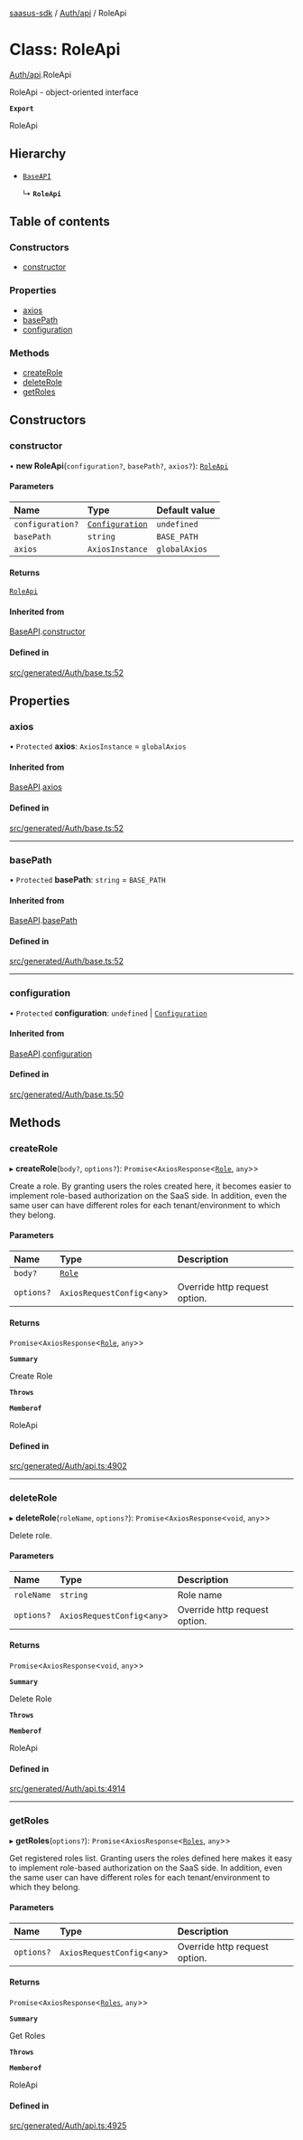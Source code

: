 [saasus-sdk](../README.md) / [Auth/api](../modules/Auth_api.md) / RoleApi

# Class: RoleApi

[Auth/api](../modules/Auth_api.md).RoleApi

RoleApi - object-oriented interface

**`Export`**

RoleApi

## Hierarchy

- [`BaseAPI`](Auth_base.BaseAPI.md)

  ↳ **`RoleApi`**

## Table of contents

### Constructors

- [constructor](Auth_api.RoleApi.md#constructor)

### Properties

- [axios](Auth_api.RoleApi.md#axios)
- [basePath](Auth_api.RoleApi.md#basepath)
- [configuration](Auth_api.RoleApi.md#configuration)

### Methods

- [createRole](Auth_api.RoleApi.md#createrole)
- [deleteRole](Auth_api.RoleApi.md#deleterole)
- [getRoles](Auth_api.RoleApi.md#getroles)

## Constructors

### constructor

• **new RoleApi**(`configuration?`, `basePath?`, `axios?`): [`RoleApi`](Auth_api.RoleApi.md)

#### Parameters

| Name | Type | Default value |
| :------ | :------ | :------ |
| `configuration?` | [`Configuration`](Auth_configuration.Configuration.md) | `undefined` |
| `basePath` | `string` | `BASE_PATH` |
| `axios` | `AxiosInstance` | `globalAxios` |

#### Returns

[`RoleApi`](Auth_api.RoleApi.md)

#### Inherited from

[BaseAPI](Auth_base.BaseAPI.md).[constructor](Auth_base.BaseAPI.md#constructor)

#### Defined in

[src/generated/Auth/base.ts:52](https://github.com/saasus-platform/saasus-sdk-javascript/blob/997c544/src/generated/Auth/base.ts#L52)

## Properties

### axios

• `Protected` **axios**: `AxiosInstance` = `globalAxios`

#### Inherited from

[BaseAPI](Auth_base.BaseAPI.md).[axios](Auth_base.BaseAPI.md#axios)

#### Defined in

[src/generated/Auth/base.ts:52](https://github.com/saasus-platform/saasus-sdk-javascript/blob/997c544/src/generated/Auth/base.ts#L52)

___

### basePath

• `Protected` **basePath**: `string` = `BASE_PATH`

#### Inherited from

[BaseAPI](Auth_base.BaseAPI.md).[basePath](Auth_base.BaseAPI.md#basepath)

#### Defined in

[src/generated/Auth/base.ts:52](https://github.com/saasus-platform/saasus-sdk-javascript/blob/997c544/src/generated/Auth/base.ts#L52)

___

### configuration

• `Protected` **configuration**: `undefined` \| [`Configuration`](Auth_configuration.Configuration.md)

#### Inherited from

[BaseAPI](Auth_base.BaseAPI.md).[configuration](Auth_base.BaseAPI.md#configuration)

#### Defined in

[src/generated/Auth/base.ts:50](https://github.com/saasus-platform/saasus-sdk-javascript/blob/997c544/src/generated/Auth/base.ts#L50)

## Methods

### createRole

▸ **createRole**(`body?`, `options?`): `Promise`\<`AxiosResponse`\<[`Role`](../interfaces/Auth_api.Role.md), `any`\>\>

Create a role. By granting users the roles created here, it becomes easier to implement role-based authorization on the SaaS side. In addition, even the same user can have different roles for each tenant/environment to which they belong.

#### Parameters

| Name | Type | Description |
| :------ | :------ | :------ |
| `body?` | [`Role`](../interfaces/Auth_api.Role.md) |  |
| `options?` | `AxiosRequestConfig`\<`any`\> | Override http request option. |

#### Returns

`Promise`\<`AxiosResponse`\<[`Role`](../interfaces/Auth_api.Role.md), `any`\>\>

**`Summary`**

Create Role

**`Throws`**

**`Memberof`**

RoleApi

#### Defined in

[src/generated/Auth/api.ts:4902](https://github.com/saasus-platform/saasus-sdk-javascript/blob/997c544/src/generated/Auth/api.ts#L4902)

___

### deleteRole

▸ **deleteRole**(`roleName`, `options?`): `Promise`\<`AxiosResponse`\<`void`, `any`\>\>

Delete role.

#### Parameters

| Name | Type | Description |
| :------ | :------ | :------ |
| `roleName` | `string` | Role name |
| `options?` | `AxiosRequestConfig`\<`any`\> | Override http request option. |

#### Returns

`Promise`\<`AxiosResponse`\<`void`, `any`\>\>

**`Summary`**

Delete Role

**`Throws`**

**`Memberof`**

RoleApi

#### Defined in

[src/generated/Auth/api.ts:4914](https://github.com/saasus-platform/saasus-sdk-javascript/blob/997c544/src/generated/Auth/api.ts#L4914)

___

### getRoles

▸ **getRoles**(`options?`): `Promise`\<`AxiosResponse`\<[`Roles`](../interfaces/Auth_api.Roles.md), `any`\>\>

Get registered roles list. Granting users the roles defined here makes it easy to implement role-based authorization on the SaaS side. In addition, even the same user can have different roles for each tenant/environment to which they belong.

#### Parameters

| Name | Type | Description |
| :------ | :------ | :------ |
| `options?` | `AxiosRequestConfig`\<`any`\> | Override http request option. |

#### Returns

`Promise`\<`AxiosResponse`\<[`Roles`](../interfaces/Auth_api.Roles.md), `any`\>\>

**`Summary`**

Get Roles

**`Throws`**

**`Memberof`**

RoleApi

#### Defined in

[src/generated/Auth/api.ts:4925](https://github.com/saasus-platform/saasus-sdk-javascript/blob/997c544/src/generated/Auth/api.ts#L4925)
